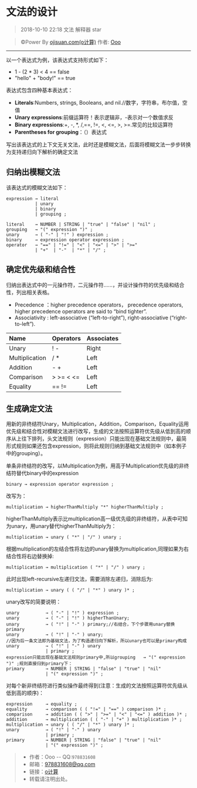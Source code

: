 # 文法的设计
> 2018-10-10 22:18
> 文法 解释器 star

> &copy;Power By [ojisuan.com(o计算)](http://www.ojisuan.com"http://www.ojisuan.com") 作者: [Ooo]("qq:978831608")

------

以一个表达式为例，该表达式支持形式如下：

- 1 - (2 * 3) < 4 == false
- "hello" + "body!" == true

表达式包含四种基本表达式：

-  **Literals**:Numbers, strings, Booleans, and nil.//数字，字符串，布尔值，空值
-  **Unary expressions**:前缀运算符！表示逻辑非，-表示对一个数值求反
-  **Binary expressions**:+, -, *, /,==, !=, <, <=, >, >=.常见的比较运算符
-  **Parentheses for grouping**：（）表达式

写出该表达式的上下文无关文法，此时还是模糊文法，后面将模糊文法一步步转换为支持递归向下解析的确定文法

## 归纳出模糊文法
该表达式的模糊文法如下：

```
expression → literal
           | unary
           | binary
           | grouping ;

literal    → NUMBER | STRING | "true" | "false" | "nil" ;
grouping   → "(" expression ")" ;
unary      → ( "-" | "!" ) expression ;
binary     → expression operator expression ;
operator   → "==" | "!=" | "<" | "<=" | ">" | ">="
           | "+"  | "-"  | "*" | "/" ;
```

## 确定优先级和结合性

归纳出表达式中的一元操作符，二元操作符......，并设计操作符的优先级和结合性，列出相关表格。

- Precedence ：higher precedence operators， precedence operators, higher precedence operators are said to “bind tighter”.
- Associativity :  left-associative (“left-to-right”),  right-associative (“right-to-left”).

| Name | Operators | Associates |
|  :------|    :------    |    :------     |
|          Unary	        |        ! -            	|         Right       |
| Multiplication    	|        /  *              |          Left        |
| Addition             |	- +                   |        Left            |
|  Comparison	    | > >= < <=         |	      Left            |
|  Equality           	|  == !=	            |        Left            |

## 生成确定文法

用新的非终结符Unary，Multiplication，Addition，Comparison，Equality运用优先级和结合性对模糊文法进行改写，生成的文法按照运算符优先级从低到高的顺序从上往下排列，头文法规则（expression）只能出现在基础文法规则中，最简形式规则如果还包含expression，则将此规则归纳到基础文法规则中（如本例子中的grouping）。

单条非终结符的改写，以Multiplication为例，用高于Multiplication优先级的非终结符替代binary中的expression

`binary → expression operator expression ;`

改写为：

`multiplication → higherThanMultiply "*" higherThanMultiply ;`

higherThanMultiply表示比multiplication高一级优先级的非终结符，从表中可知为unary，用unary替代higherThanMultiply为：

`multiplication → unary ( "*" | "/" ) unary ;`

根据multiplication的左结合性将左边的unary替换为multiplication,同理如果为右结合性将右边替换掉:

`multiplication → multiplication ( "*" | "/" ) unary ;`

此时出现left-recursive左递归文法，需要消除左递归，消除后为:

`multiplication → unary ( ( "/" | "*" ) unary )* ;`

unary改写的简要说明：

```
unary          → ( "-" | "!" ) expression ;
unary          → ( "-" | "!" ) higherThanUnary;
unary          → ( "!" | "-" ) primary;//右结合，下个步骤用unary替换primary
unary          → ( "!" | "-" ) unary;
//因为后一条文法即为基础文法，为了构造递归向下解析，所以unary也可以是primary构成
unary          → ( "!" | "-" ) unary
               | primary ;
expression只能出现在基础文法规则primary中,所以grouping   → "(" expression ")" ;规则直接归到primary下：
primary        → NUMBER | STRING | "false" | "true" | "nil"
               | "(" expression ")" ;
```

对每个新非终结符进行类似操作最终得到(注意：生成的文法按照运算符优先级从低到高的顺序)：

```
expression     → equality ;
equality       → comparison ( ( "!=" | "==" ) comparison )* ;
comparison     → addition ( ( ">" | ">=" | "<" | "<=" ) addition )* ;
addition       → multiplication ( ( "-" | "+" ) multiplication )* ;
multiplication → unary ( ( "/" | "*" ) unary )* ;
unary          → ( "!" | "-" ) unary
               | primary ;
primary        → NUMBER | STRING | "false" | "true" | "nil"
               | "(" expression ")" ;
```

> * 作者：Ooo  -- QQ:`978831608`
> * 邮箱：<978831608@qq.com>
> * 链接：[o计算](http://www.ojisuan.com"http://www.ojisuan.com")
> * 转载请注明出处。


